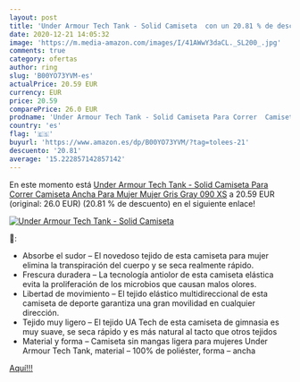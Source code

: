 ```yaml
---
layout: post
title: 'Under Armour Tech Tank - Solid Camiseta  con un 20.81 % de descuento'
date: 2020-12-21 14:05:32
image: 'https://m.media-amazon.com/images/I/41AWwY3daCL._SL200_.jpg'
comments: true
category: ofertas
author: ring
slug: 'B00YO73YVM-es'
actualPrice: 20.59 EUR
currency: EUR
price: 20.59
comparePrice: 26.0 EUR
prodname: 'Under Armour Tech Tank - Solid Camiseta Para Correr  Camiseta Ancha Para Mujer Mujer Gris  Gray 090  XS'
country: 'es'
flag: '🇪🇸'
buyurl: 'https://www.amazon.es/dp/B00YO73YVM/?tag=tolees-21'
descuento: '20.81'
average: '15.222857142857142'
---
```


En este momento está [Under Armour Tech Tank - Solid Camiseta Para Correr  Camiseta Ancha Para Mujer Mujer Gris  Gray 090  XS](https://www.amazon.es/dp/B00YO73YVM/?tag=tolees-21) a 20.59 EUR (original: 26.0 EUR) (20.81 %  de descuento) en el siguiente enlace!

[![Under Armour Tech Tank - Solid Camiseta ](https://m.media-amazon.com/images/I/41AWwY3daCL._SL200_.jpg)](https://www.amazon.es/dp/B00YO73YVM/?tag=tolees-21)

🔎:

- Absorbe el sudor – El novedoso tejido de esta camiseta para mujer elimina la transpiración del cuerpo y se seca realmente rápido.
- Frescura duradera – La tecnología antiolor de esta camiseta elástica evita la proliferación de los microbios que causan malos olores.
- Libertad de movimiento – El tejido elástico multidireccional de esta camiseta de deporte garantiza una gran movilidad en cualquier dirección.
- Tejido muy ligero – El tejido UA Tech de esta camiseta de gimnasia es muy suave, se seca rápido y es más natural al tacto que otros tejidos
- Material y forma – Camiseta sin mangas ligera para mujeres Under Armour Tech Tank, material – 100% de poliéster, forma – ancha

[Aquí!!!](https://www.amazon.es/dp/B00YO73YVM/?tag=tolees-21)
